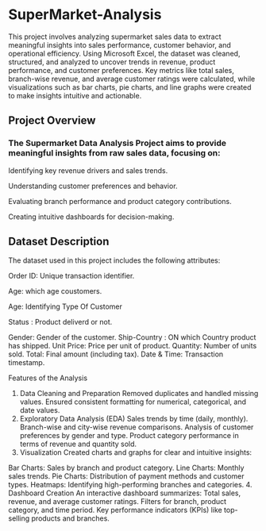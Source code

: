 # SuperMarket-Analysis
This project involves analyzing supermarket sales data to extract meaningful insights into sales performance, customer behavior, and operational efficiency. Using Microsoft Excel, the dataset was cleaned, structured, and analyzed to uncover trends in revenue, product performance, and customer preferences. Key metrics like total sales, branch-wise revenue, and average customer ratings were calculated, while visualizations such as bar charts, pie charts, and line graphs were created to make insights intuitive and actionable.
## Project Overview
### The Supermarket Data Analysis Project aims to provide meaningful insights from raw sales data, focusing on:

Identifying key revenue drivers and sales trends.

Understanding customer preferences and behavior.

Evaluating branch performance and product category contributions.

Creating intuitive dashboards for decision-making.

## Dataset Description

The dataset used in this project includes the following attributes:

Order ID: Unique transaction identifier.

Age: which age coustomers.

Age: Identifying Type Of Customer

Status : Product deliverd or not.

Gender: Gender of the customer.
Ship-Country : ON which Country product has shipped.
Unit Price: Price per unit of product.
Quantity: Number of units sold.
Total: Final amount (including tax).
Date & Time: Transaction timestamp.


Features of the Analysis
1. Data Cleaning and Preparation
Removed duplicates and handled missing values.
Ensured consistent formatting for numerical, categorical, and date values.
2. Exploratory Data Analysis (EDA)
Sales trends by time (daily, monthly).
Branch-wise and city-wise revenue comparisons.
Analysis of customer preferences by gender and type.
Product category performance in terms of revenue and quantity sold.
3. Visualization
Created charts and graphs for clear and intuitive insights:

Bar Charts: Sales by branch and product category.
Line Charts: Monthly sales trends.
Pie Charts: Distribution of payment methods and customer types.
Heatmaps: Identifying high-performing branches and categories.
4. Dashboard Creation
An interactive dashboard summarizes:
Total sales, revenue, and average customer ratings.
Filters for branch, product category, and time period.
Key performance indicators (KPIs) like top-selling products and branches.
